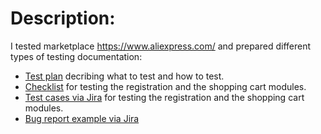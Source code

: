 # Description:

I tested marketplace https://www.aliexpress.com/ and prepared different types of testing documentation:

<ul>
<li> <a href="https://docs.google.com/document/d/1z0yca2sG_tzvNUJW0wVEmTtTyjGBW72YDPvn41b407A/edit?usp=sharing">Test plan</a> decribing what to test and how to test.</li>
<li> <a href="https://docs.google.com/spreadsheets/d/17kYOxQpYwqVJgK91EY587rasdF1MM7Zu2QJAj2YUjLc/edit?usp=sharing">Checklist</a> for testing the registration and the shopping cart modules.</li>
<li> <a href="">Test cases via Jira</a> for testing the registration and the shopping cart modules.</li>
<li> <a href="">Bug report example via Jira</li>
</ul>

